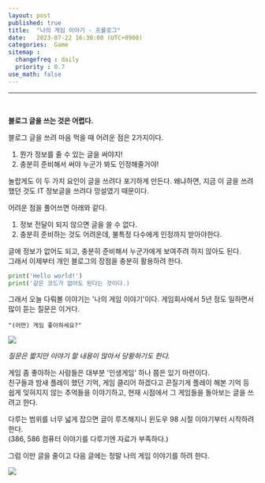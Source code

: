 ```yaml
---
layout: post
published: true
title:  "나의 게임 이야기 - 프롤로그"
date:   2023-07-22 16:30:00 (UTC+0900)
categories:  Game
sitemap :
  changefreq : daily
  priority : 0.7
use_math: false
---
```





---------------
<br />

**블로그 글을 쓰는 것은 어렵다.**

블로그 글을 쓰려 마음 먹을 때 어려운 점은 2가지이다.

1. 뭔가 정보를 줄 수 있는 글을 써야지!
2. 충분히 준비해서 써야 누군가 봐도 인정해줄거야!

놀랍게도 이 두 가지 요인이 글을 쓰려다 포기하게 만든다.
왜냐하면, 지금 이 글을 쓰려했던 것도 IT 정보글을 쓰려다 망설였기 때문이다.

어려운 점을 풀어쓰면 아래와 같다. <br />
1. 정보 전달이 되지 않으면 글을 쓸 수 없다.
2. 충분히 준비하는 것도 어려운데, 불특정 다수에게 인정까지 받아야한다.

글에 정보가 없어도 되고, 충분히 준비해서 누군가에게 보여주려 하지 않아도 된다. <br />
그래서 이제부터 개인 블로그의 장점을 충분히 활용하려 한다.




~~~python
print('Hello world!')
print('같은 코드가 없어도 된다는 것이다.)
~~~

그래서 오늘 다뤄볼 이야기는 '나의 게임 이야기'이다. 게임회사에서 5년 정도 일하면서 많이 듣는 질문은 이거다.

~~~
"(어떤) 게임 좋아하세요?"
~~~

<img src='https://i.namu.wiki/i/y-MNiJajYHIgT0AV8eTBRcNeFbXLvg11Na3UkmBKC0eD5RU5cuaxmcGHnOA9zo2McZwslq_aFCWPImbRwI5HX4KAfjzjohfggKA1UcNXa_LhmcfdNNzSOuWP-2UIPjmHmcPOgj7Jxl4ptjWcBEnVSQ.webp'>

_질문은 짧지만 이야기 할 내용이 많아서 당황하기도 한다._

게임 좀 좋아하는 사람들은 대부분 '인생게임' 하나 쯤은 있기 마련이다. <br/>
친구들과 밤새 플레이 했던 기억, 게임 클리어 하겠다고 끈질기게 플레이 해본 기억 등 쉽게 잊혀지지 않는 추억들을 이야기하고, 현재 시점에서 그 게임들을 돌아보는 글을 쓰려고 한다.

다루는 범위를 너무 넓게 잡으면 글이 루즈해지니 윈도우 98 시절 이야기부터 시작하려 한다. <br/>
(386, 586 컴퓨터 이야기를 다루기엔 자료가 부족하다.)

그럼 이만 글을 줄이고 다음 글에는 정말 나의 게임 이야기를 하려 한다.

<img src='https://i.namu.wiki/i/h8lX1KcLo31Jz8NifmAPsADU5A9jXlK1fXDIVYOF74TY7oofvsBOa0w7Agx2IuRCMa4EU3z-mvXDJmEqGCGKgdTjXfIH0KWPAu7FHWQxoK3WYg9WdwzVEVmzx3LRWjpfucwwZaOILMEutvv0HgQNSA.webp'>